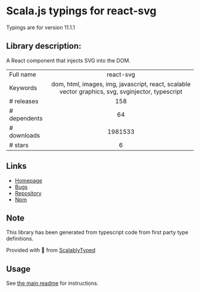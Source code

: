 
# Scala.js typings for react-svg

Typings are for version 11.1.1

## Library description:
A React component that injects SVG into the DOM.

|                    |                 |
| ------------------ | :-------------: |
| Full name          | react-svg |
| Keywords           | dom, html, images, img, javascript, react, scalable vector graphics, svg, svginjector, typescript |
| # releases         | 158 |
| # dependents       | 64 |
| # downloads        | 1981533 |
| # stars            | 6 |

## Links
- [Homepage](https://github.com/tanem/react-svg)
- [Bugs](https://github.com/tanem/react-svg/issues)
- [Repository](https://github.com/tanem/react-svg)
- [Npm](https://www.npmjs.com/package/react-svg)
    


## Note
This library has been generated from typescript code from first party type definitions.

Provided with :purple_heart: from [ScalablyTyped](https://github.com/oyvindberg/ScalablyTyped)

## Usage
See [the main readme](../../readme.md) for instructions.


